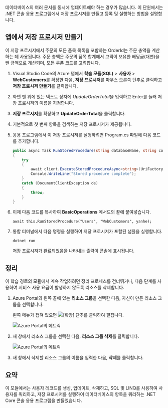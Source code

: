 데이터베이스의 여러 문서를 동시에 업데이트해야 하는 경우가 많습니다. 이 단원에서는 .NET 콘솔 응용 프로그램에서 저장 프로시저를 만들고 등록 및 실행하는 방법을 설명합니다.

## <a name="create-a-stored-procedure-in-your-app"></a>앱에서 저장 프로시저 만들기

이 저장 프로시저에서 주문의 모든 품목 목록을 포함하는 OrderId는 주문 총액을 계산하는 데 사용됩니다. 주문 총액은 주문의 품목 합계에서 고객이 보유한 배당금(대변)을 뺀 금액으로 계산되며, 모든 쿠폰 코드를 고려합니다.

1. Visual Studio Code의 Azure 탭에서 **학습 모듈(SQL)** > **사용자** > **WebCustomers**를 확장한 다음, **저장 프로시저**를 마우스 오른쪽 단추로 클릭하고 **저장 프로시저 만들기**를 클릭합니다.

1. 화면 맨 위에 있는 텍스트 상자에 *UpdateOrderTotal*을 입력하고 Enter를 눌러 저장 프로시저의 이름을 지정합니다.

1. **저장 프로시저**를 확장하고 **UpdateOrderTotal**을 클릭합니다.

1. 기본적으로 첫 번째 항목을 검색하는 저장 프로시저가 제공됩니다.

1. 응용 프로그램에서 이 저장 프로시저를 실행하려면 Program.cs 파일에 다음 코드를 추가합니다.

    ```csharp
    public async Task RunStoredProcedure(string databaseName, string collectionName, User user)
    {
        try
        {
            await client.ExecuteStoredProcedureAsync<string>(UriFactory.CreateStoredProcedureUri(databaseName, collectionName, "sample"), new RequestOptions { PartitionKey = new PartitionKey(user.UserId) });
            Console.WriteLine("Stored procedure complete");
        }
        catch (DocumentClientException de)
        {
            throw;
        }
    }
    ```
    <!--TODO: Update sproc to take order total and check for available dividend, and use of summer coupon code, and provide updated total-->

1. 이제 다음 코드를 복사하여 **BasicOperations** 메서드의 끝에 붙여넣습니다.

    ```
    await this.RunStoredProcedure("Users", "WebCustomers", yanhe);
    ```

1. 통합 터미널에서 다음 명령을 실행하여 저장 프로시저가 포함된 샘플을 실행합니다.

    ```
    dotnet run
    ```
    저장 프로시저가 완료되었음을 나타내는 출력이 콘솔에 표시됩니다.

## <a name="clean-up"></a>정리

이 학습 경로의 모듈에서 계속 작업하려면 정리 프로세스를 건너뛰거나, 다음 단계를 사용하여 서비스 사용 요금이 발생하지 않도록 리소스를 삭제합니다.

1. Azure Portal의 왼쪽 끝에 있는 **리소스 그룹**을 선택한 다음, 자신이 만든 리소스 그룹을 선택합니다.  

    왼쪽 메뉴가 접혀 있으면 ![[확장] 단추를](../media/5-javascript-programming/expand.png) 클릭하여 펼칩니다.

   ![Azure Portal의 메트릭](../media/5-javascript-programming/delete-resources-select.png)

1. 새 창에서 리소스 그룹을 선택한 다음, **리소스 그룹 삭제**를 클릭합니다.

   ![Azure Portal의 메트릭](../media/5-javascript-programming/delete-resources.png)

1. 새 창에서 삭제할 리소스 그룹의 이름을 입력한 다음, **삭제**를 클릭합니다.

## <a name="summary"></a>요약

이 모듈에서는 사용자 레코드를 생성, 업데이트, 삭제하고, SQL 및 LINQ를 사용하여 사용자를 쿼리하고, 저장 프로시저를 실행하여 데이터베이스의 항목을 쿼리하는 .NET Core 콘솔 응용 프로그램을 만들었습니다.